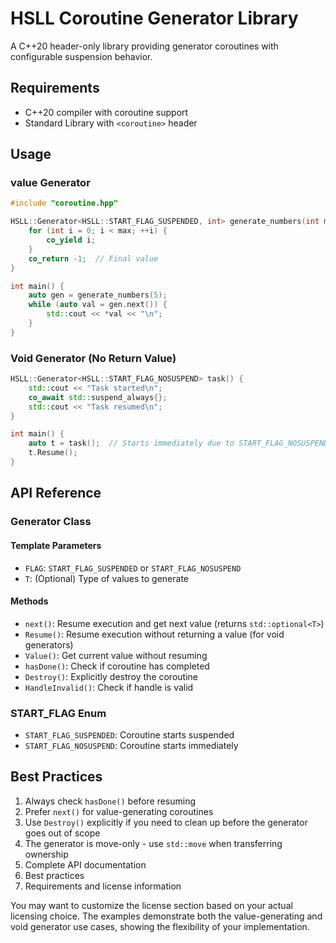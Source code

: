 # HSLL Coroutine Generator Library

A C++20 header-only library providing generator coroutines with configurable suspension behavior.

## Requirements

- C++20 compiler with coroutine support
- Standard Library with `<coroutine>` header

## Usage

### value Generator
```cpp
#include "coroutine.hpp"

HSLL::Generator<HSLL::START_FLAG_SUSPENDED, int> generate_numbers(int max) {
    for (int i = 0; i < max; ++i) {
        co_yield i;
    }
    co_return -1;  // Final value
}

int main() {
    auto gen = generate_numbers(5);
    while (auto val = gen.next()) {
        std::cout << *val << "\n";
    }
}
```

### Void Generator (No Return Value)

```cpp
HSLL::Generator<HSLL::START_FLAG_NOSUSPEND> task() {
    std::cout << "Task started\n";
    co_await std::suspend_always{};
    std::cout << "Task resumed\n";
}

int main() {
    auto t = task();  // Starts immediately due to START_FLAG_NOSUSPEND
    t.Resume();
}
```

## API Reference

### Generator Class

#### Template Parameters
- `FLAG`: `START_FLAG_SUSPENDED` or `START_FLAG_NOSUSPEND`
- `T`: (Optional) Type of values to generate

#### Methods
- `next()`: Resume execution and get next value (returns `std::optional<T>`)
- `Resume()`: Resume execution without returning a value (for void generators)
- `Value()`: Get current value without resuming
- `hasDone()`: Check if coroutine has completed
- `Destroy()`: Explicitly destroy the coroutine
- `HandleInvalid()`: Check if handle is valid

### START_FLAG Enum
- `START_FLAG_SUSPENDED`: Coroutine starts suspended
- `START_FLAG_NOSUSPEND`: Coroutine starts immediately

## Best Practices

1. Always check `hasDone()` before resuming
2. Prefer `next()` for value-generating coroutines
3. Use `Destroy()` explicitly if you need to clean up before the generator goes out of scope
4. The generator is move-only - use `std::move` when transferring ownership
3. Complete API documentation
4. Best practices
5. Requirements and license information

You may want to customize the license section based on your actual licensing choice. The examples demonstrate both the value-generating and void generator use cases, showing the flexibility of your implementation.

